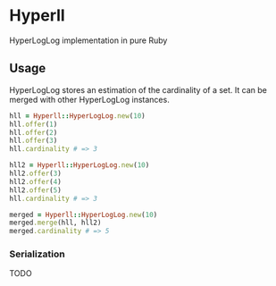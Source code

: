 # Hyperll

HyperLogLog implementation in pure Ruby

## Usage

HyperLogLog stores an estimation of the cardinality of a set. It can be merged
with other HyperLogLog instances.

```ruby
hll = Hyperll::HyperLogLog.new(10)
hll.offer(1)
hll.offer(2)
hll.offer(3)
hll.cardinality # => 3

hll2 = Hyperll::HyperLogLog.new(10)
hll2.offer(3)
hll2.offer(4)
hll2.offer(5)
hll.cardinality # => 3

merged = Hyperll::HyperLogLog.new(10)
merged.merge(hll, hll2)
merged.cardinality # => 5
```

### Serialization

TODO
